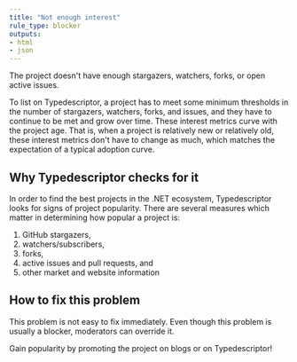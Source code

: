 ```yaml
---
title: "Not enough interest"
rule_type: blocker
outputs:
- html
- json
---
```


The project doesn't have enough stargazers, watchers, forks, or open active issues.

To list on Typedescriptor, a project has to meet some minimum thresholds in the number of stargazers, watchers, forks, and issues, and they have to continue to be met and grow over time.  These interest metrics curve with the project age.  That is, when a project is relatively new or relatively old, these interest metrics don't have to change as much, which matches the expectation of a typical adoption curve.

## Why Typedescriptor checks for it

In order to find the best projects in the .NET ecosystem, Typedescriptor looks for signs of project popularity.  There are several measures which matter in determining how popular a project is:

1. GitHub stargazers,
2. watchers/subscribers,
3. forks,
4. active issues and pull requests, and
5. other market and website information

## How to fix this problem

This problem is not easy to fix immediately.  Even though this problem is usually a blocker, moderators can override it.

Gain popularity by promoting the project on blogs or on Typedescriptor!
